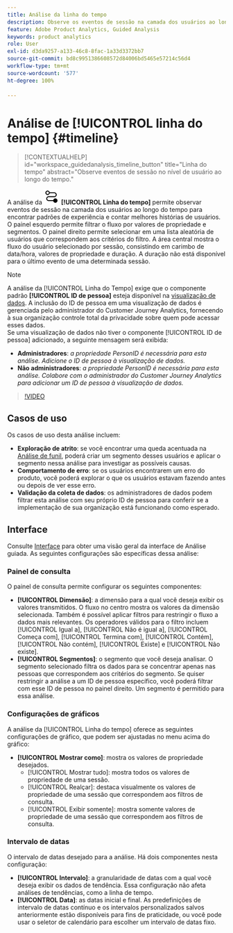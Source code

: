 ```yaml
---
title: Análise da linha do tempo
description: Observe os eventos de sessão na camada dos usuários ao longo do tempo para encontrar padrões de experiência.
feature: Adobe Product Analytics, Guided Analysis
keywords: product analytics
role: User
exl-id: d3da9257-a133-46c8-8fac-1a33d3372bb7
source-git-commit: bd8c9951386608572d84006bd5465e57214c56d4
workflow-type: tm+mt
source-wordcount: '577'
ht-degree: 100%

---
```


# Análise de [!UICONTROL linha do tempo] {#timeline}

<!-- markdownlint-disable MD034 -->

>[!CONTEXTUALHELP]
>id="workspace_guidedanalysis_timeline_button"
>title="Linha do tempo"
>abstract="Observe eventos de sessão no nível de usuário ao longo do tempo."

<!-- markdownlint-enable MD034 -->

A análise da ![Timeline](/help/assets/icons/Timeline.svg) **[!UICONTROL Linha do tempo]** permite observar eventos de sessão na camada dos usuários ao longo do tempo para encontrar padrões de experiência e contar melhores histórias de usuários. O painel esquerdo permite filtrar o fluxo por valores de propriedade e segmentos. O painel direito permite selecionar em uma lista aleatória de usuários que correspondem aos critérios do filtro. A área central mostra o fluxo do usuário selecionado por sessão, consistindo em carimbo de data/hora, valores de propriedade e duração. A duração não está disponível para o último evento de uma determinada sessão.


>[!NOTE]
>
>A análise da [!UICONTROL Linha do Tempo] exige que o componente padrão **[!UICONTROL ID de pessoa]** esteja disponível na [visualização de dados](/help/data-views/component-reference.md#optional). A inclusão do ID de pessoa em uma visualização de dados é gerenciada pelo administrador do Customer Journey Analytics, fornecendo à sua organização controle total da privacidade sobre quem pode acessar esses dados.
><br/>Se uma visualização de dados não tiver o componente [!UICONTROL ID de pessoa] adicionado, a seguinte mensagem será exibida:
>
>* **Administradores**: *a propriedade PersonID é necessária para esta análise. Adicione o ID de pessoa à visualização de dados.*
>* **Não administradores**: *a propriedade PersonID é necessária para esta análise. Colabore com o administrador do Customer Journey Analytics para adicionar um ID de pessoa à visualização de dados.*

>[!VIDEO](https://video.tv.adobe.com/v/3435772/?captions=por_br&quality=12&learn=on)



## Casos de uso

Os casos de uso desta análise incluem:

* **Exploração de atrito**: se você encontrar uma queda acentuada na [Análise de funil](funnel.md), poderá criar um segmento desses usuários e aplicar o segmento nessa análise para investigar as possíveis causas.
* **Comportamento de erro**: se os usuários encontrarem um erro do produto, você poderá explorar o que os usuários estavam fazendo antes ou depois de ver esse erro.
* **Validação da coleta de dados**: os administradores de dados podem filtrar esta análise com seu próprio ID de pessoa para conferir se a implementação de sua organização está funcionando como esperado.

## Interface

Consulte [Interface](../overview.md#interface) para obter uma visão geral da interface de Análise guiada. As seguintes configurações são específicas dessa análise:

### Painel de consulta

O painel de consulta permite configurar os seguintes componentes:

* **[!UICONTROL Dimensão]**: a dimensão para a qual você deseja exibir os valores transmitidos. O fluxo no centro mostra os valores da dimensão selecionada. Também é possível aplicar filtros para restringir o fluxo a dados mais relevantes. Os operadores válidos para o filtro incluem [!UICONTROL Igual a], [!UICONTROL Não é igual a], [!UICONTROL Começa com], [!UICONTROL Termina com], [!UICONTROL Contém], [!UICONTROL Não contém], [!UICONTROL Existe] e [!UICONTROL Não existe].
* **[!UICONTROL Segmentos]**: o segmento que você deseja analisar. O segmento selecionado filtra os dados para se concentrar apenas nas pessoas que correspondem aos critérios do segmento. Se quiser restringir a análise a um ID de pessoa específico, você poderá filtrar com esse ID de pessoa no painel direito. Um segmento é permitido para essa análise.

### Configurações de gráficos

A análise da [!UICONTROL Linha do tempo] oferece as seguintes configurações de gráfico, que podem ser ajustadas no menu acima do gráfico:

* **[!UICONTROL Mostrar como]**: mostra os valores de propriedade desejados.
   * [!UICONTROL Mostrar tudo]: mostra todos os valores de propriedade de uma sessão.
   * [!UICONTROL Realçar]: destaca visualmente os valores de propriedade de uma sessão que correspondem aos filtros de consulta.
   * [!UICONTROL Exibir somente]: mostra somente valores de propriedade de uma sessão que correspondem aos filtros de consulta.

### Intervalo de datas

O intervalo de datas desejado para a análise. Há dois componentes nesta configuração:

* **[!UICONTROL Intervalo]**: a granularidade de datas com a qual você deseja exibir os dados de tendência. Essa configuração não afeta análises de tendências, como a linha de tempo.
* **[!UICONTROL Data]**: as datas inicial e final. As predefinições de intervalo de datas contínuo e os intervalos personalizados salvos anteriormente estão disponíveis para fins de praticidade, ou você pode usar o seletor de calendário para escolher um intervalo de datas fixo.


<!--

## Example

See below for an example of the analysis.

![Timeline](../assets/timeline-new.png)

-->
